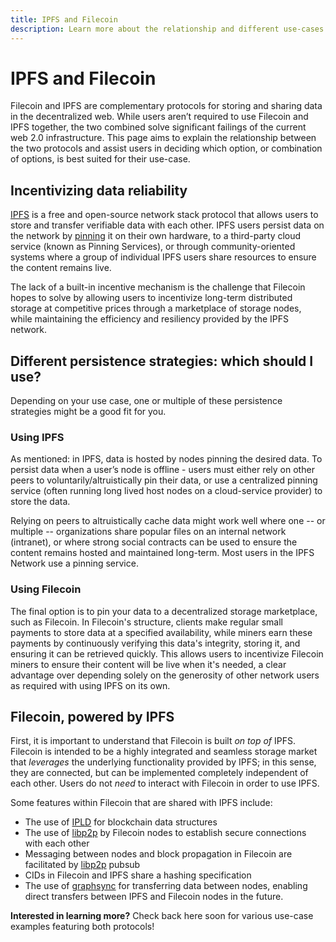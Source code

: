 ```yaml
---
title: IPFS and Filecoin
description: Learn more about the relationship and different use-cases between IPFS and Filecoin.
---
```


# IPFS and Filecoin

Filecoin and IPFS are complementary protocols for storing and sharing data in the decentralized web. While users aren’t required to use Filecoin and IPFS together, the two combined solve significant failings of the current web 2.0 infrastructure. This page aims to explain the relationship between the two protocols and assist users in deciding which option, or combination of options, is best suited for their use-case.

## Incentivizing data reliability

[IPFS](https://ipfs.io) is a free and open-source network stack protocol that allows users to store and transfer verifiable data with each other. IPFS users persist data on the network by [pinning](https://docs-beta.ipfs.io/concepts/persistence/#pinning-in-context) it on their own hardware, to a third-party cloud service (known as Pinning Services), or through community-oriented systems where a group of individual IPFS users share resources to ensure the content remains live.

The lack of a built-in incentive mechanism is the challenge that Filecoin hopes to solve by allowing users to incentivize long-term distributed storage at competitive prices through a marketplace of storage nodes, while maintaining the efficiency and resiliency provided by the IPFS network.

## Different persistence strategies: which should I use?

Depending on your use case, one or multiple of these persistence strategies might be a good fit for you.

### Using IPFS

As mentioned: in IPFS, data is hosted by nodes pinning the desired data. To persist data when a user’s node is offline - users must either rely on other peers to voluntarily/altruistically pin their data, or use a centralized pinning service (often running long lived host nodes on a cloud-service provider) to store the data.

Relying on peers to altruistically cache data might work well where one -- or multiple -- organizations share popular files on an internal network (intranet), or where strong social contracts can be used to ensure the content remains hosted and maintained long-term. Most users in the IPFS Network use a pinning service.

### Using Filecoin

The final option is to pin your data to a decentralized storage marketplace, such as Filecoin. In Filecoin's structure, clients make regular small payments to store data at a specified availability, while miners earn these payments by continuously verifying this data's integrity, storing it, and ensuring it can be retrieved quickly. This allows users to incentivize Filecoin miners to ensure their content will be live when it's needed, a clear advantage over depending solely on the generosity of other network users as required with using IPFS on its own.

## Filecoin, powered by IPFS

First, it is important to understand that Filecoin is built _on top of_ IPFS. Filecoin is intended to be a highly integrated and seamless storage market that _leverages_ the underlying functionality provided by IPFS; in this sense, they are connected, but can be implemented completely independent of each other. Users do not _need_ to interact with Filecoin in order to use IPFS.

Some features within Filecoin that are shared with IPFS include:

- The use of [IPLD](https://ipld.io/) for blockchain data structures
- The use of [libp2p](https://libp2p.io/) by Filecoin nodes to establish secure connections with each other
- Messaging between nodes and block propagation in Filecoin are facilitated by [libp2p](https://libp2p.io/) pubsub
- CIDs in Filecoin and IPFS share a hashing specification
- The use of [graphsync](https://github.com/ipfs/go-graphsync) for transferring data between nodes, enabling direct transfers between IPFS and Filecoin nodes in the future.

**Interested in learning more?** Check back here soon for various use-case examples featuring both protocols!
